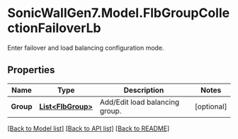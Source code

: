# SonicWallGen7.Model.FlbGroupCollectionFailoverLb
Enter failover and load balancing configuration mode.

## Properties

Name | Type | Description | Notes
------------ | ------------- | ------------- | -------------
**Group** | [**List&lt;FlbGroup&gt;**](FlbGroup.md) | Add/Edit load balancing group. | [optional] 

[[Back to Model list]](../README.md#documentation-for-models) [[Back to API list]](../README.md#documentation-for-api-endpoints) [[Back to README]](../README.md)

